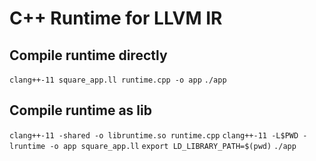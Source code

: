 # C++ Runtime for LLVM IR

## Compile runtime directly
`clang++-11 square_app.ll runtime.cpp -o app`
`./app`

## Compile runtime as lib
`clang++-11 -shared -o libruntime.so runtime.cpp`
`clang++-11 -L$PWD -lruntime -o app square_app.ll`
`export LD_LIBRARY_PATH=$(pwd)`
`./app`
